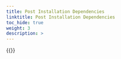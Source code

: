 ```yaml
---
title: Post Installation Dependencies
linktitle: Post Installation Dependencies 
toc_hide: true
weight: 3
description: >
--- 
```


{{<include file="content/v1/getting-started/installation/helm/modules/observability/_index.md" hideClasses="2,3,4">}}
